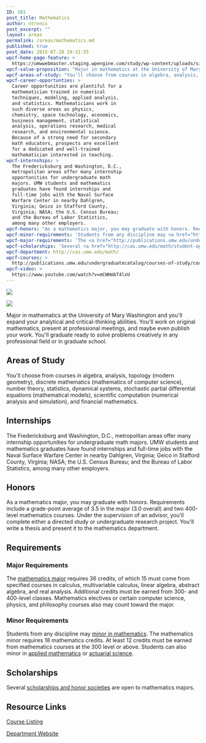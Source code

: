 ```yaml
---
ID: 101
post_title: Mathematics
author: ntrenis
post_excerpt: ""
layout: areas
permalink: /areas/mathematics.md
published: true
post_date: 2015-07-28 19:31:55
wpcf-home-page-feature: >
  https://umwwebmaster.staging.wpengine.com/study/wp-content/uploads/sites/5/2015/07/NS-Calculus-3.jpg
wpcf-value-proposition: "Major in mathematics at the University of Mary Washington and you'll expand your analytical and critical-thinking abilities. You'll work on original mathematics, present at professional meetings, and maybe even publish your work. You'll graduate ready to solve problems creatively in any professional field or in graduate school."
wpcf-areas-of-study: "You'll choose from courses in algebra, analysis, topology (modern geometry), discrete mathematics (mathematics of computer science), number theory, statistics, dynamical systems, stochastic partial differential equations (mathematical models), scientific computation (numerical analysis and simulation), and financial mathematics."
wpcf-career-opportunties: >
  Career opportunities are plentiful for a
  mathematician trained in numerical
  techniques, modeling, applied analysis,
  and statistics. Mathematicians work in
  such diverse areas as physics,
  chemistry, space technology, economics,
  business management, statistical
  analysis, operations research, medical
  research, and environmental science.
  Because of a strong need for secondary
  math educators, prospects are excellent
  for a dedicated and well-trained
  mathematician interested in teaching.
wpcf-internships: >
  The Fredericksburg and Washington, D.C.,
  metropolitan areas offer many internship
  opportunities for undergraduate math
  majors. UMW students and mathematics
  graduates have found internships and
  full-time jobs with the Naval Surface
  Warfare Center in nearby Dahlgren,
  Virginia; Geico in Stafford County,
  Virginia; NASA; the U.S. Census Bureau;
  and the Bureau of Labor Statistics,
  among many other employers.
wpcf-honors: "As a mathematics major, you may graduate with honors. Requirements include a grade-point average of 3.5 in the major (3.0 overall) and two 400-level mathematics courses. Under the supervision of an advisor, you'll complete either a directed study or undergraduate research project. You'll write a thesis and present it to the mathematics department."
wpcf-minor-requirements: 'Students from any discipline may <a href="http://publications.umw.edu/undergraduatecatalog/courses-of-study/minors/math/">minor in mathematics</a>.  The mathematics minor requires 18 mathematics credits. At least 12 credits must be earned from mathematics courses at the 300 level or above. Students can also minor in <a href="http://publications.umw.edu/undergraduatecatalog/courses-of-study/minors/apmt/">applied mathematics</a> or <a href="http://publications.umw.edu/undergraduatecatalog/courses-of-study/minors/actuarial-science/">actuarial science</a>.'
wpcf-major-requirements: 'The <a href="http://publications.umw.edu/undergraduatecatalog/courses-of-study/majors/math/">mathematics major</a> requires 36 credits, of which 15 must come from specified courses in calculus, multivariable calculus, linear algebra, abstract algebra, and real analysis. Additional credits must be earned from 300- and 400-level classes. Mathematics electives or certain computer science, physics, and philosophy courses also may count toward the major.'
wpcf-scholarships: 'Several <a href="http://cas.umw.edu/math/student-opportunities/scholarships-awards-and-honor-societies/">scholarships and honor societies</a> are open to mathematics majors.'
wpcf-department: http://cas.umw.edu/math/
wpcf-courses: >
  http://publications.umw.edu/undergraduatecatalog/courses-of-study/course-descriptions/math/
wpcf-video: >
  https://www.youtube.com/watch?v=mCWHmbT4lxU
---
```


<!-- Types Custom Fields: -->
[![](https://umwwebmaster.staging.wpengine.com/study/wp-content/uploads/sites/5/2015/07/NS-Calculus-3.jpg)](https://umwwebmaster.staging.wpengine.com/study/wp-content/uploads/sites/5/2015/07/NS-Calculus-3.jpg)
<!-- End home-page-feature -->

<!-- video -->
[![](https://i.ytimg.com/vi/mCWHmbT4lxU/hqdefault.jpg)](https://www.youtube.com/watch?v=mCWHmbT4lxU)
<!-- End video -->

<!-- value-proposition -->
Major in mathematics at the University of Mary Washington and you'll expand your analytical and critical-thinking abilities. You'll work on original mathematics, present at professional meetings, and maybe even publish your work. You'll graduate ready to solve problems creatively in any professional field or in graduate school.
<!-- End value-proposition -->

<!-- areas-of-study -->
## Areas of Study
You'll choose from courses in algebra, analysis, topology (modern geometry), discrete mathematics (mathematics of computer science), number theory, statistics, dynamical systems, stochastic partial differential equations (mathematical models), scientific computation (numerical analysis and simulation), and financial mathematics.
<!-- End areas-of-study -->

<!-- internships -->
## Internships
The Fredericksburg and Washington, D.C., metropolitan areas offer many internship opportunities for undergraduate math majors. UMW students and mathematics graduates have found internships and full-time jobs with the Naval Surface Warfare Center in nearby Dahlgren, Virginia; Geico in Stafford County, Virginia; NASA; the U.S. Census Bureau; and the Bureau of Labor Statistics, among many other employers.
<!-- End internships -->

<!-- honors -->
## Honors
As a mathematics major, you may graduate with honors. Requirements include a grade-point average of 3.5 in the major (3.0 overall) and two 400-level mathematics courses. Under the supervision of an advisor, you'll complete either a directed study or undergraduate research project. You'll write a thesis and present it to the mathematics department.
<!-- End honors -->

<!-- requirements -->
## Requirements

<!-- major-requirements -->
### Major Requirements
The [mathematics major](http://publications.umw.edu/undergraduatecatalog/courses-of-study/majors/math/) requires 36 credits, of which 15 must come from specified courses in calculus, multivariable calculus, linear algebra, abstract algebra, and real analysis. Additional credits must be earned from 300- and 400-level classes. Mathematics electives or certain computer science, physics, and philosophy courses also may count toward the major.
<!-- End major-requirements -->

<!-- minor-requirements -->
### Minor Requirements
Students from any discipline may [minor in mathematics](http://publications.umw.edu/undergraduatecatalog/courses-of-study/minors/math/). The mathematics minor requires 18 mathematics credits. At least 12 credits must be earned from mathematics courses at the 300 level or above. Students can also minor in [applied mathematics](http://publications.umw.edu/undergraduatecatalog/courses-of-study/minors/apmt/) or [actuarial science](http://publications.umw.edu/undergraduatecatalog/courses-of-study/minors/actuarial-science/).
<!-- End minor-requirements -->

<!-- End requirements -->

<!-- scholarships -->
## Scholarships
Several [scholarships and honor societies](http://cas.umw.edu/math/student-opportunities/scholarships-awards-and-honor-societies/) are open to mathematics majors.
<!-- End scholarships -->

<!-- resource-links -->
## Resource Links

<!-- courses -->
[Course Listing](http://publications.umw.edu/undergraduatecatalog/courses-of-study/course-descriptions/math/)

<!-- End courses -->


<!-- department -->
[Department Website](http://cas.umw.edu/math/)

<!-- End department -->

<!-- End resource-links -->

<!-- End Types Custom Fields -->